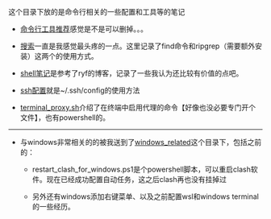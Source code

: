这个目录下放的是命令行相关的一些配置和工具等的笔记

- [命令行工具推荐](命令行工具推荐.md)感觉是不是可以删掉。。。

- [搜索](搜索.md)一直是我感觉最头疼的一点。这里记录了find命令和ripgrep（需要额外安装）这两个的使用方式。

- [shell笔记](shell笔记.md)是参考了ryf的博客，记录了一些我认为还比较有价值的点吧。

- [ssh配置](ssh配置.md)就是~/.ssh/config的使用方法

- [terminal_proxy.sh](terminal_proxy.sh)介绍了在终端中启用代理的命令【好像也没必要专门开个文件】，也有powershell的。

---

- 与windows非常相关的的被我送到了[windows_related](windows_related)这个目录下，包括之前的：

    - restart_clash_for_windows.ps1是个powershell脚本，可以重启clash软件。现在已经成功配置自动任务，这之后clash再也没有挂掉过

    - 另外还有windows添加右键菜单、以及之前配置wsl和windows terminal的一些经历。





